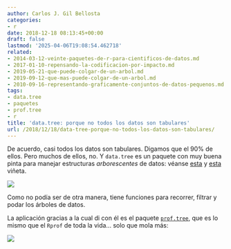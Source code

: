 ```yaml
---
author: Carlos J. Gil Bellosta
categories:
- r
date: 2018-12-18 08:13:45+00:00
draft: false
lastmod: '2025-04-06T19:08:54.462718'
related:
- 2014-03-12-veinte-paquetes-de-r-para-cientificos-de-datos.md
- 2017-01-10-repensando-la-codificacion-por-impacto.md
- 2019-05-21-que-puede-colgar-de-un-arbol.md
- 2019-09-12-que-mas-puede-colgar-de-un-arbol.md
- 2010-09-16-representando-graficamente-conjuntos-de-datos-pequenos.md
tags:
- data.tree
- paquetes
- prof.tree
- r
title: 'data.tree: porque no todos los datos son tabulares'
url: /2018/12/18/data-tree-porque-no-todos-los-datos-son-tabulares/
---
```


De acuerdo, casi todos los datos son tabulares. Digamos que el 90% de ellos. Pero muchos de ellos, no. Y `data.tree` es un paquete con muy buena pinta para manejar estructuras _arborescentes_ de datos: véanse [esta](https://cran.r-project.org/web/packages/data.tree/vignettes/applications.html) y [esta](https://cran.r-project.org/web/packages/data.tree/vignettes/data.tree.html) viñeta.

![](/wp-uploads/2018/12/datatree.png#center)

Como no podía ser de otra manera, tiene funciones para recorrer, filtrar y podar los árboles de datos.

La aplicación gracias a la cual di con él es el paquete [`prof.tree`](http://ipub.com/r-profiling/), que es lo mismo que el `Rprof` de toda la vida... solo que mola más:

![](/wp-uploads/2018/12/rprofile.png#center)